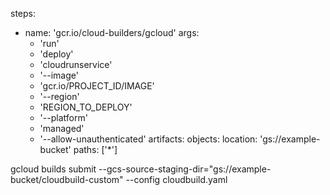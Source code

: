 steps:
- name: 'gcr.io/cloud-builders/gcloud'
    args:
    - 'run'
    - 'deploy'
    - 'cloudrunservice'
    - '--image'
    - 'gcr.io/PROJECT_ID/IMAGE'
    - '--region'
    - 'REGION_TO_DEPLOY'
    - '--platform'
    - 'managed'
    - '--allow-unauthenticated'
artifacts:
    objects:
    location: 'gs://example-bucket'
    paths: ['*']

gcloud builds submit --gcs-source-staging-dir="gs://example-bucket/cloudbuild-custom" --config cloudbuild.yaml